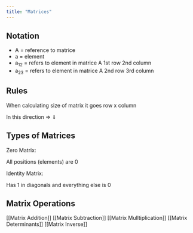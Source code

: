 ```yaml
---
title: "Matrices"
---
```

## Notation
- A = reference to matrice
- a = element
- a$_{12}$ = refers to element in matrice A 1st row 2nd column
- a$_{23}$ = refers to element in matrice A 2nd row 3rd column

## Rules

When calculating size of matrix it goes row x column

In this direction $\Rightarrow$ $\Downarrow$ 

## Types of Matrices

Zero Matrix:

All positions (elements) are 0

Identity Matrix:

Has 1 in diagonals and everything else is 0


## Matrix Operations

[[Matrix Addition]]
[[Matrix Subtraction]]
[[Matrix Mulltiplication]]
[[Matrix Determinants]]
[[Matrix Inverse]]


